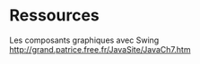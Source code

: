 # Ressources

Les composants graphiques avec Swing
http://grand.patrice.free.fr/JavaSite/JavaCh7.htm
